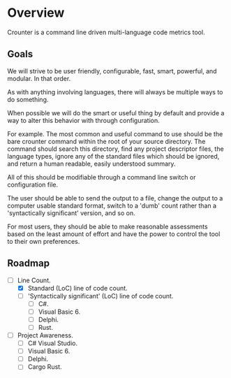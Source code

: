 # Overview #

Crounter is a command line driven multi-language code metrics tool. 

## Goals ##

We will strive to be user friendly, configurable, fast, smart, powerful, and modular. In that order.

As with anything involving languages, there will always be multiple ways to do something.

When possible we will do the smart or useful thing by default and provide a way to alter this behavior with through configuration.

For example. The most common and useful command to use should be the bare crounter command
within the root of your source directory. The command should search this directory, find
any project descriptor files, the language types, ignore any of the standard files which should be ignored, and return a human readable, easily understood summary.

All of this should be modifiable through a command line switch or configuration file.

The user should be able to send the output to a file, change the output to a computer usable standard format, switch to a 'dumb' count rather than a 'syntactically significant' version, and so on.

For most users, they should be able to make reasonable assessments based on the least amount of effort and have the power to control the tool to their own preferences.

## Roadmap ##

- [ ] Line Count.
    - [x] Standard (LoC) line of code count.
    - [ ] 'Syntactically significant' (LoC) line of code count.
        - [ ] C#.
        - [ ] Visual Basic 6. 
        - [ ] Delphi.
        - [ ] Rust.

- [ ] Project Awareness.
    - [ ] C# Visual Studio.
    - [ ] Visual Basic 6.
    - [ ] Delphi.
    - [ ] Cargo Rust.